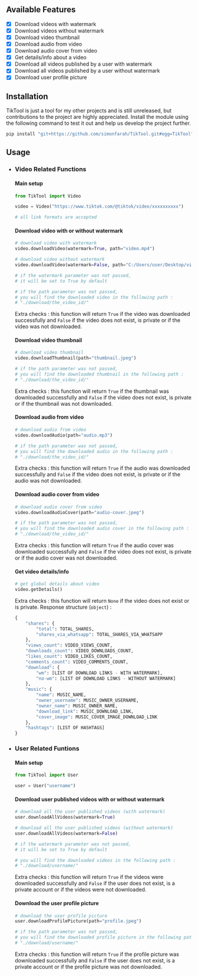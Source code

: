 ## Available Features

- [x] Download videos with watermark
- [x] Download videos without watermark
- [x] Download video thumbnail
- [x] Download audio from video
- [x] Download audio cover from video
- [x] Get details/info about a video
- [x] Download all videos published by a user with watermark
- [x] Download all videos published by a user without watermark
- [x] Download user profile picture

## Installation

TikTool is just a tool for my other projects and is still unreleased, but contributions to the project are highly appreciated.
Install the module using the following command to test it out and help us develop the project further.

```bash
pip install "git+https://github.com/simonfarah/TikTool.git#egg=TikTool"
```

## Usage

- ### Video Related Functions

  #### Main setup

  ```python
  from TikTool import Video

  video = Video("https://www.tiktok.com/@tiktok/video/xxxxxxxxxx")

  # all link formats are accepted
  ```

  #### Download video with or without watermark

  ```python
  # download video with watermark
  video.downloadVideo(watermark=True, path="video.mp4")

  # download video without watermark
  video.downloadVideo(watermark=False, path="C:/Users/user/Desktop/video.mp4")

  # if the watermark parameter was not passed,
  # it will be set to True by default

  # if the path parameter was not passed,
  # you will find the downloaded video in the following path :
  # "./download/the_video_id/"
  ```

  Extra checks : this function will return `True` if the video was downloaded successfully and `False` if the video does not exist, is private or if the video was not downloaded.

  #### Download video thumbnail

  ```python
  # download video thumbnail
  video.downloadThumbnail(path="thumbnail.jpeg")

  # if the path parameter was not passed,
  # you will find the downloaded thumbnail in the following path :
  # "./download/the_video_id/"
  ```

  Extra checks : this function will return `True` if the thumbnail was downloaded successfully and `False` if the video does not exist, is private or if the thumbnail was not downloaded.

  #### Download audio from video

  ```python
  # download audio from video
  video.downloadAudio(path="audio.mp3")

  # if the path parameter was not passed,
  # you will find the downloaded audio in the following path :
  # "./download/the_video_id/"
  ```

  Extra checks : this function will return `True` if the audio was downloaded successfully and `False` if the video does not exist, is private or if the audio was not downloaded.

  #### Download audio cover from video

  ```python
  # download audio cover from video
  video.downloadAudioCover(path="audio-cover.jpeg")

  # if the path parameter was not passed,
  # you will find the downloaded audio cover in the following path :
  # "./download/the_video_id/"
  ```

  Extra checks : this function will return `True` if the audio cover was downloaded successfully and `False` if the video does not exist, is private or if the audio cover was not downloaded.

  #### Get video details/info

  ```python
  # get global details about video
  video.getDetails()
  ```

  Extra checks : this function will return `None` if the video does not exist or is private. Response structure (`object`) :

  ```python
  {
      "shares": {
          "total": TOTAL_SHARES,
          "shares_via_whatsapp": TOTAL_SHARES_VIA_WHATSAPP
      },
      "views_count": VIDEO_VIEWS_COUNT,
      "downloads_count": VIDEO_DOWNLOADS_COUNT,
      "likes_count": VIDEO_LIKES_COUNT,
      "comments_count": VIDEO_COMMENTS_COUNT,
      "download": {
          "wm": [LIST OF DOWNLOAD LINKS - WITH WATERMARK],
          "no-wm": [LIST OF DOWNLOAD LINKS - WITHOUT WATERMARK]
      },
      "music": {
          "name": MUSIC_NAME,
          "owner_username": MUSIC_OWNER_USERNAME,
          "owner_name": MUSIC_OWNER_NAME,
          "download_link": MUSIC_DOWNLOAD_LINK,
          "cover_image": MUSIC_COVER_IMAGE_DOWNLOAD_LINK
      },
      "hashtags": [LIST OF HASHTAGS]
  }
  ```

- ### User Related Funtions

  #### Main setup

  ```python
  from TikTool import User

  user = User("username")
  ```

  #### Download user published videos with or without watermark

  ```python
  # download all the user published videos (with watermark)
  user.downloadAllVideos(watermark=True)

  # download all the user published videos (without watermark)
  user.downloadAllVideos(watermark=False)

  # if the watermark parameter was not passed,
  # it will be set to True by default

  # you will find the downloaded videos in the following path :
  # "./download/username/"
  ```

  Extra checks : this function will return `True` if the videos were downloaded successfully and `False` if the user does not exist, is a private account or if the videos were not downloaded.

  #### Download the user profile picture

  ```python
  # download the user profile picture
  user.downloadProfilePicture(path="profile.jpeg")

  # if the path parameter was not passed,
  # you will find the downloaded profile picture in the following path :
  # "./download/username/"
  ```

  Extra checks : this function will return `True` if the profile picture was downloaded successfully and `False` if the user does not exist, is a private account or if the profile picture was not downloaded.
